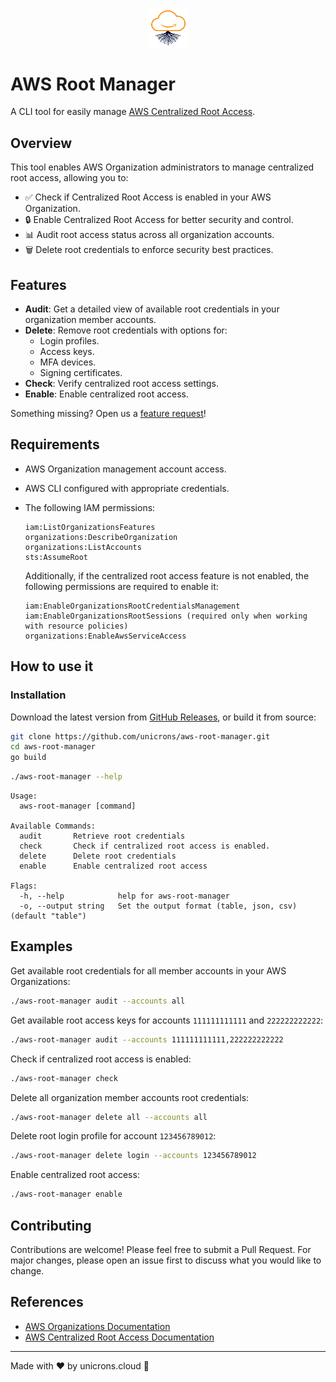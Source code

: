 <p align="center">
  <img align="center" src="./imgs/aws-root-manager.jpg" width="13%" height="13%">
</p>

# AWS Root Manager

A CLI tool for easily manage [AWS Centralized Root Access](https://docs.aws.amazon.com/IAM/latest/UserGuide/id_root-enable-root-access.html).

## Overview

This tool enables AWS Organization administrators to manage centralized root access, allowing you to:
- ✅ Check if Centralized Root Access is enabled in your AWS Organization.
- 🔒 Enable Centralized Root Access for better security and control.
- 📊 Audit root access status across all organization accounts.
- 🗑️ Delete root credentials to enforce security best practices.

## Features

- **Audit**: Get a detailed view of available root credentials in your organization member accounts.
- **Delete**: Remove root credentials with options for:
  - Login profiles.
  - Access keys.
  - MFA devices.
  - Signing certificates.
- **Check**: Verify centralized root access settings.
- **Enable**: Enable centralized root access.

Something missing? Open us a [feature request](https://github.com/unicrons/aws-root-manager/issues/new?template=feature_request.md)!

## Requirements

- AWS Organization management account access.
- AWS CLI configured with appropriate credentials.
- The following IAM permissions:
  ```
  iam:ListOrganizationsFeatures
  organizations:DescribeOrganization
  organizations:ListAccounts
  sts:AssumeRoot
  ```

  Additionally, if the centralized root access feature is not enabled, the following permissions are required to enable it:
  ```
  iam:EnableOrganizationsRootCredentialsManagement
  iam:EnableOrganizationsRootSessions (required only when working with resource policies)
  organizations:EnableAwsServiceAccess
  ```

## How to use it

### Installation

Download the latest version from [GitHub Releases](https://github.com/unicrons/aws-root-manager/releases), or build it from source:
```bash
git clone https://github.com/unicrons/aws-root-manager.git
cd aws-root-manager
go build
```

```bash
./aws-root-manager --help
```
```
Usage:
  aws-root-manager [command]

Available Commands:
  audit       Retrieve root credentials
  check       Check if centralized root access is enabled.
  delete      Delete root credentials
  enable      Enable centralized root access

Flags:
  -h, --help            help for aws-root-manager
  -o, --output string   Set the output format (table, json, csv) (default "table")
```

## Examples

Get available root credentials for all member accounts in your AWS Organizations:
```bash
./aws-root-manager audit --accounts all
```

Get available root access keys for accounts `111111111111` and `222222222222`:
```bash
./aws-root-manager audit --accounts 111111111111,222222222222
```

Check if centralized root access is enabled:
```bash
./aws-root-manager check
```


Delete all organization member accounts root credentials:
```bash
./aws-root-manager delete all --accounts all
```

Delete root login profile for account `123456789012`:
```bash
./aws-root-manager delete login --accounts 123456789012
```

Enable centralized root access:
```bash
./aws-root-manager enable
```

## Contributing

Contributions are welcome! Please feel free to submit a Pull Request. For major changes, please open an issue first to discuss what you would like to change.

## References

- [AWS Organizations Documentation](https://docs.aws.amazon.com/organizations/latest/userguide/orgs_introduction.html)
- [AWS Centralized Root Access Documentation](https://docs.aws.amazon.com/IAM/latest/UserGuide/id_root-enable-root-access.html)

---

Made with ❤️ by unicrons.cloud 🦄
